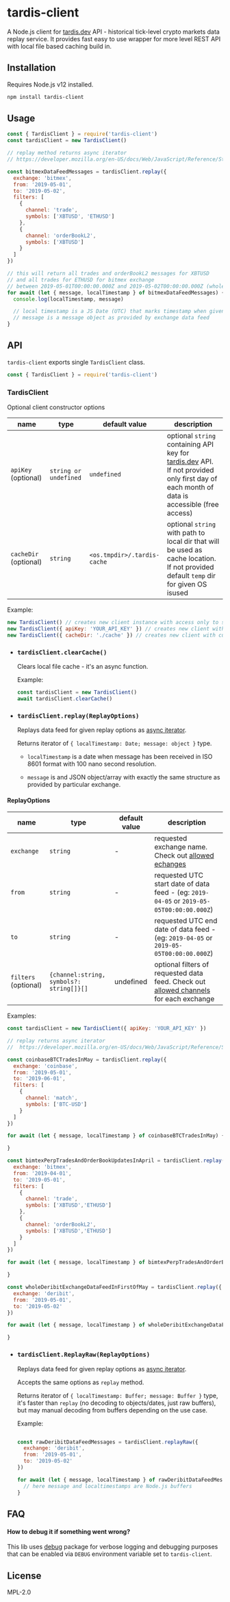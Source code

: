 # tardis-client

A Node.js client for [tardis.dev](https://tardis.dev) API - historical tick-level crypto markets data replay service.
It provides fast easy to use wrapper for more level REST API with local file based caching build in.

## Installation

Requires Node.js v12 installed.

```sh
npm install tardis-client
```

## Usage

```js
const { TardisClient } = require('tardis-client')
const tardisClient = new TardisClient()

// replay method returns async iterator
// https://developer.mozilla.org/en-US/docs/Web/JavaScript/Reference/Statements/for-await...of

const bitmexDataFeedMessages = tardisClient.replay({
  exchange: 'bitmex',
  from: '2019-05-01',
  to: '2019-05-02',
  filters: [
    {
      channel: 'trade',
      symbols: ['XBTUSD', 'ETHUSD']
    },
    {
      channel: 'orderBookL2',
      symbols: ['XBTUSD']
    }
  ]
})

// this will return all trades and orderBookL2 messages for XBTUSD
// and all trades for ETHUSD for bitmex exchange
// between 2019-05-01T00:00:00.000Z and 2019-05-02T00:00:00.000Z (whole first day of May 2019)
for await (let { message, localTimestamp } of bitmexDataFeedMessages) {
  console.log(localTimestamp, message)

  // local timestamp is a JS Date (UTC) that marks timestamp when given message has been received
  // message is a message object as provided by exchange data feed
}
```

## API

`tardis-client` exports single `TardisClient` class.

```js
const { TardisClient } = require('tardis-client')
```

### TardisClient

Optional client constructor options

| name                  | type                  | default value               | description                                                                                                                                                     |
| --------------------- | --------------------- | --------------------------- | --------------------------------------------------------------------------------------------------------------------------------------------------------------- |
| `apiKey` (optional)   | `string or undefined` | `undefined`                 | optional `string` containing API key for [tardis.dev](https://tardis.dev) API. If not provided only first day of each month of data is accessible (free access) |
| `cacheDir` (optional) | `string`              | `<os.tmpdir>/.tardis-cache` | optional `string` with path to local dir that will be used as cache location. If not provided default `temp` dir for given OS isused                            |

Example:

```js
new TardisClient() // creates new client instance with access only to sample data (first day of each month)
new TardisClient({ apiKey: 'YOUR_API_KEY' }) // creates new client with access to all data for given API key
new TardisClient({ cacheDir: './cache' }) // creates new client with custom cache dir
```

- ### `tardisClient.clearCache()`

  Clears local file cache - it's an async function.

  Example:

  ```js
  const tardisClient = new TardisClient()
  await tardisClient.clearCache()
  ```

- ### `tardisClient.replay(ReplayOptions)`

  Replays data feed for given replay options as [async iterator](https://developer.mozilla.org/en-US/docs/Web/JavaScript/Reference/Statements/for-await...of).

  Returns iterator of `{ localTimestamp: Date; message: object }` type.

  - `localTimestamp` is a date when message has been received in ISO 8601 format with 100 nano second resolution.

  - `message` is and JSON object/array with exactly the same structure as provided by particular exchange.

#### ReplayOptions

| name                 | type                                     | default value | description                                                                                                                                                  |
| -------------------- | ---------------------------------------- | ------------- | ------------------------------------------------------------------------------------------------------------------------------------------------------------ |
| `exchange`           | `string`                                 | -             | requested exchange name. Check out [allowed echanges](https://github.com/tardis-dev/node-client/blob/master/src/consts.ts)                                   |
| `from`               | `string`                                 | -             | requested UTC start date of data feed - (eg: `2019-04-05` or `2019-05-05T00:00:00.000Z`)                                                                     |
| `to`                 | `string`                                 | -             | requested UTC end date of data feed - (eg: `2019-04-05` or `2019-05-05T00:00:00.000Z`)                                                                       |
| `filters` (optional) | `{channel:string, symbols?: string[]}[]` | undefined     | optional filters of requested data feed. Check out [allowed channels](https://github.com/tardis-dev/node-client/blob/master/src/consts.ts) for each exchange |

Examples:

```js
const tardisClient = new TardisClient({ apiKey: 'YOUR_API_KEY' })

// replay returns async iterator
//  https://developer.mozilla.org/en-US/docs/Web/JavaScript/Reference/Statements/for-await...of

const coinbaseBTCTradesInMay = tardisClient.replay({
  exchange: 'coinbase',
  from: '2019-05-01',
  to: '2019-06-01',
  filters: [
    {
      channel: 'match',
      symbols: ['BTC-USD']
    }
  ]
})

for await (let { message, localTimestamp } of coinbaseBTCTradesInMay) {

}

const bimtexPerpTradesAndOrderBookUpdatesInApril = tardisClient.replay({
  exchange: 'bitmex',
  from: '2019-04-01',
  to: '2019-05-01',
  filters: [
    {
      channel: 'trade',
      symbols: ['XBTUSD','ETHUSD']
    },
    {
      channel: 'orderBookL2',
      symbols: ['XBTUSD','ETHUSD']
    }
  ]
})

for await (let { message, localTimestamp } of bimtexPerpTradesAndOrderBookUpdatesInApril) {

}

const wholeDeribitExchangeDataFeedInFirstOfMay = tardisClient.replay({
  exchange: 'deribit',
  from: '2019-05-01',
  to: '2019-05-02'
})

for await (let { message, localTimestamp } of wholeDeribitExchangeDataFeedInFirstOfMay) {

}
```

- ### `tardisClient.ReplayRaw(ReplayOptions)`

  Replays data feed for given replay options as [async iterator](https://developer.mozilla.org/en-US/docs/Web/JavaScript/Reference/Statements/for-await...of).

  Accepts the same options as `replay` method.

  Returns iterator of `{ localTimestamp: Buffer; message: Buffer }` type, it's faster than `replay` (no decoding to objects/dates, just raw buffers), but may manual decoding from buffers depending on the use case.

  Example:

  ```js

  const rawDeribitDataFeedMessages = tardisClient.replayRaw({
    exchange: 'deribit',
    from: '2019-05-01',
    to: '2019-05-02'
  })

  for await (let { message, localTimestamp } of rawDeribitDataFeedMessages) {
    // here message and localtimestamps are Node.js buffers
  }

  ```

## FAQ

#### How to debug it if something went wrong?

This lib uses [debug](https://github.com/visionmedia/debug) package for verbose logging and debugging purposes that can be enabled via `DEBUG` environment variable set to `tardis-client`.

## License

MPL-2.0
